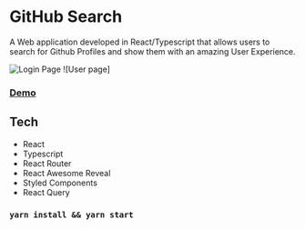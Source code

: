 # GitHub Search

A Web application developed in React/Typescript that allows users to search for Github Profiles and show them with an amazing User Experience.

![Login Page](https://i.imgur.com/JcdbhDr.png)
![User page] 

### [Demo](https://gingerlauren.github.io/GithubSearch)

## Tech

* React
* Typescript
* React Router
* React Awesome Reveal
* Styled Components
* React Query


### `yarn install && yarn start`

